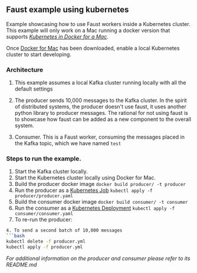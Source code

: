 ## Faust example using kubernetes

Example showcasing how to use Faust workers inside a Kubernetes cluster.
This example will only work on a Mac running a docker version that supports
_[Kubernetes in Docker for a Mac](https://docs.docker.com/docker-for-mac/kubernetes/)_.

Once [Docker for Mac](https://store.docker.com/editions/community/docker-ce-desktop-mac)
has been downloaded, enable a local Kubernetes cluster to start developing.

### Architecture

1. This example assumes a local Kafka cluster running locally with all the
default settings

2. The producer sends 10,000 messages to the Kafka cluster. In the spirit of
distributed systems, the producer doesn't use faust, it uses another python library
to producer messages. The rational for not using faust is to showcase how faust can
be added as a new component to the overall system.

3. Consumer. This is a Faust worker, consuming the messages placed in the Kafka topic,
which we have named `test`


### Steps to run the example.

1. Start the Kafka cluster locally.
2. Start the Kubernetes cluster locally using Docker for Mac.
3. Build the producer docker image `docker build producer/ -t producer`
4. Run the producer as a [Kubernetes Job](https://kubernetes.io/docs/concepts/workloads/controllers/jobs-run-to-completion/) `kubectl apply -f producer/producer.yaml`
5. Build the consumer docker image `docker build consumer/ -t consumer`
6. Run the consumer as a [Kubernetes Deployment](https://kubernetes.io/docs/concepts/workloads/controllers/deployment/) `kubectl apply -f consumer/consumer.yaml`
7. To re-run the producer:
```bash
4. To send a second batch of 10,000 messages
```bash
kubectl delete -f producer.yml
kubectl apply -f producer.yml
```

_For additional information on the producer and consumer please refer to its README.md_
